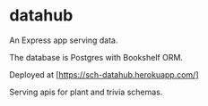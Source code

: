 # datahub

An Express app serving data.

The database is Postgres with Bookshelf ORM.

Deployed at [https://sch-datahub.herokuapp.com/]

Serving apis for plant and trivia schemas.

